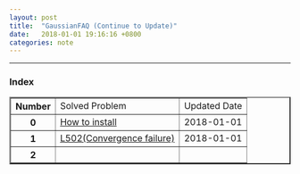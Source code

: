 ```yaml
---
layout: post
title:  "GaussianFAQ (Continue to Update)"
date:   2018-01-01 19:16:16 +0800
categories: note
---
```



---

### Index
<body>
<table border="2">
    <tr>
        <th>Number</th>
        <td>Solved Problem</td>
        <td>Updated Date</td>
    </tr>
    <tr>
        <th>0</th>
        <td>
            <a href="https://github.com/LiuGaoyong/Gaussian-FAQ/blob/master/0-How_to_install.md">How to install</a>
        </td>
        <td>2018-01-01</td>
    </tr>
    <tr>
        <th>1</th>
        <td>
            <a href="https://github.com/LiuGaoyong/Gaussian-FAQ/blob/master/1-l502_error.md">L502(Convergence failure)</a>
        </td>
        <td>2018-01-01</td>
    </tr>
    <tr>
        <th>2</th>
        <td>  </td>
        <td>  </td>
    </tr>
  </table>


